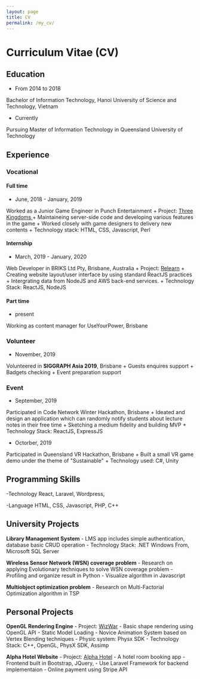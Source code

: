 ```yaml
---
layout: page
title: CV
permalink: /my_cv/
---
```


# Curriculum Vitae (CV)

## Education

* From 2014 to 2018

Bachelor of Information Technology, Hanoi University of Science and Technology, Vietnam

* Currently

Pursuing Master of Information Technology in Queensland University of Technology

## Experience

### Vocational

#### Full time

* June, 2018 - January, 2019

Worked as a Junior Game Engineer in Punch Entertainment
    + Project: <a href="https://apps.qoo-app.com/en/app/1837">Three Kingdoms </a> 
    + Maintaineing server-side code and developing various features in the game
    + Worked closely with game designers to delivery new contents
    + Technology stack: HTML, CSS, Javascript, Perl

#### Internship

* March, 2019 - January, 2020

Web Developer in BRIKS Ltd Pty, Brisbane, Australia
    + Project: <a href="http://app.relearnapp.com/">Relearn</a>
    + Creating website layout/user interface by using standard ReactJS practices
    + Intergrating data from NodeJS and AWS back-end services.
    + Technology Stack: ReactJS, NodeJS

#### Part time

* present

Working as content manager for UseYourPower, Brisbane


### Volunteer

* November, 2019

Volunteered in **SIGGRAPH Asia 2019**, Brisbane
    + Guests enquires support
    + Badgets checking
    + Event preparation support

###  Event

* September, 2019

Participated in Code Network Winter Hackathon, Brisbane
    + Ideated and design an application which can randomly notify students about lecture notes in their free time
    + Sketching a medium fidelity and building MVP
    + Technology Stack: ReactJS, ExpressJS

* Octorber, 2019

Participated in Queensland VR Hackathon, Brisbane
    + Built a small VR game demo under the theme of "Sustainable"
    + Technology used: C#, Unity

## Programming Skills

-Technology
React, Laravel, Wordpress,

-Language
HTML, CSS, Javascript, PHP, C++

## University Projects

**Library Management System**
    - LMS app includes simple authentication, database basic CRUD operation
    - Technology Stack: .NET Windows From, Microsoft SQL Server

**Wireless Sensor Network (WSN) coverage problem**
    - Research on applying Evolutionary techniques to solve WSN coverage problem
    - Profiling and organize result in Python
    - Visualize algorithm in Javascript

**Multiobject optimization problem**
    - Research on Multi-Factorial Optimization algorithm in TSP
    
## Personal Projects

**OpenGL Rendering Engine**
    - Project: <a href="gitlab.com/dangkhoa1996/wizwar">WizWar</a>
    - Basic shape rendering using OpenGL API
    - Static Model Loading
    - Novice Animation System based on Vertex Blending techniques
    - Physic system: Physx SDK
    - Technology Stack: C++, OpenGL, PhysX SDK, Assimp

**Alpha Hotel Website**
    - Project: <a href="github.com/kodah2510/AlphaHotel">Alpha Hotel</a>
    - A hotel room booking app
    - Frontend built in Bootstrap, JQuery,
    - Use Laravel Framework for backend implementaion
    - Online payment using Stripe API
    





